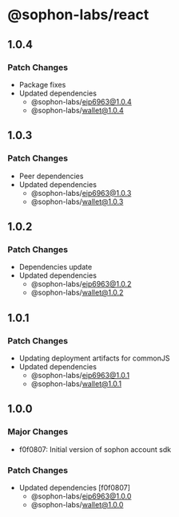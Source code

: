 # @sophon-labs/react

## 1.0.4

### Patch Changes

- Package fixes
- Updated dependencies
  - @sophon-labs/eip6963@1.0.4
  - @sophon-labs/wallet@1.0.4

## 1.0.3

### Patch Changes

- Peer dependencies
- Updated dependencies
  - @sophon-labs/eip6963@1.0.3
  - @sophon-labs/wallet@1.0.3

## 1.0.2

### Patch Changes

- Dependencies update
- Updated dependencies
  - @sophon-labs/eip6963@1.0.2
  - @sophon-labs/wallet@1.0.2

## 1.0.1

### Patch Changes

- Updating deployment artifacts for commonJS
- Updated dependencies
  - @sophon-labs/eip6963@1.0.1
  - @sophon-labs/wallet@1.0.1

## 1.0.0

### Major Changes

- f0f0807: Initial version of sophon account sdk

### Patch Changes

- Updated dependencies [f0f0807]
  - @sophon-labs/eip6963@1.0.0
  - @sophon-labs/wallet@1.0.0
